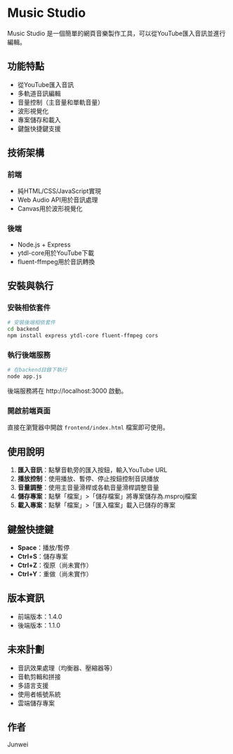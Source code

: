 # Music Studio

Music Studio 是一個簡單的網頁音樂製作工具，可以從YouTube匯入音訊並進行編輯。

## 功能特點

- 從YouTube匯入音訊
- 多軌道音訊編輯
- 音量控制（主音量和單軌音量）
- 波形視覺化
- 專案儲存和載入
- 鍵盤快捷鍵支援

## 技術架構

### 前端

- 純HTML/CSS/JavaScript實現
- Web Audio API用於音訊處理
- Canvas用於波形視覺化

### 後端

- Node.js + Express
- ytdl-core用於YouTube下載
- fluent-ffmpeg用於音訊轉換

## 安裝與執行

### 安裝相依套件

```bash
# 安裝後端相依套件
cd backend
npm install express ytdl-core fluent-ffmpeg cors
```

### 執行後端服務

```bash
# 在backend目錄下執行
node app.js
```

後端服務將在 http://localhost:3000 啟動。

### 開啟前端頁面

直接在瀏覽器中開啟 `frontend/index.html` 檔案即可使用。

## 使用說明

1. **匯入音訊**：點擊音軌旁的匯入按鈕，輸入YouTube URL
2. **播放控制**：使用播放、暫停、停止按鈕控制音訊播放
3. **音量調整**：使用主音量滑桿或各軌音量滑桿調整音量
4. **儲存專案**：點擊「檔案」>「儲存檔案」將專案儲存為.msproj檔案
5. **載入專案**：點擊「檔案」>「匯入檔案」載入已儲存的專案

## 鍵盤快捷鍵

- **Space**：播放/暫停
- **Ctrl+S**：儲存專案
- **Ctrl+Z**：復原（尚未實作）
- **Ctrl+Y**：重做（尚未實作）

## 版本資訊

- 前端版本：1.4.0
- 後端版本：1.1.0

## 未來計劃

- 音訊效果處理（均衡器、壓縮器等）
- 音軌剪輯和拼接
- 多語言支援
- 使用者帳號系統
- 雲端儲存專案

## 作者

Junwei
